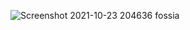 
![Screenshot 2021-10-23 204636 fossia](https://user-images.githubusercontent.com/92245790/138562185-2ff436ba-5b4a-4d95-9eb5-8129c1763ea5.png)
